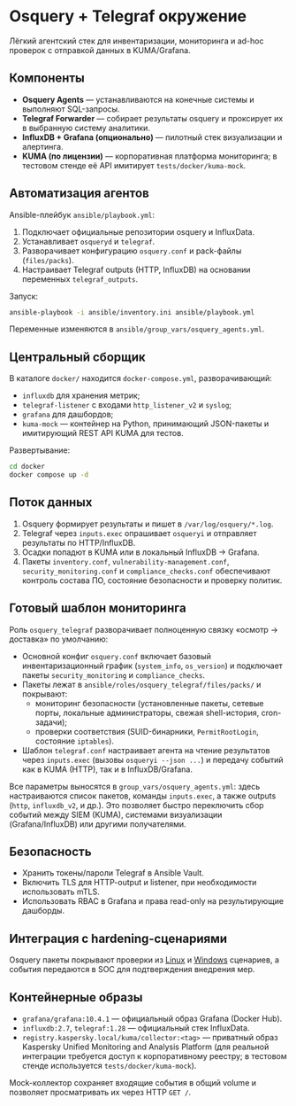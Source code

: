 # Osquery + Telegraf окружение

Лёгкий агентский стек для инвентаризации, мониторинга и ad-hoc проверок с отправкой данных в KUMA/Grafana.

## Компоненты
- **Osquery Agents** — устанавливаются на конечные системы и выполняют SQL-запросы.
- **Telegraf Forwarder** — собирает результаты osquery и проксирует их в выбранную систему аналитики.
- **InfluxDB + Grafana (опционально)** — пилотный стек визуализации и алертинга.
- **KUMA (по лицензии)** — корпоративная платформа мониторинга; в тестовом стенде её API имитирует `tests/docker/kuma-mock`.

## Автоматизация агентов
Ansible-плейбук `ansible/playbook.yml`:
1. Подключает официальные репозитории osquery и InfluxData.
2. Устанавливает `osqueryd` и `telegraf`.
3. Разворачивает конфигурацию `osquery.conf` и pack-файлы (`files/packs`).
4. Настраивает Telegraf outputs (HTTP, InfluxDB) на основании переменных `telegraf_outputs`.

Запуск:
```bash
ansible-playbook -i ansible/inventory.ini ansible/playbook.yml
```
Переменные изменяются в `ansible/group_vars/osquery_agents.yml`.

## Центральный сборщик
В каталоге `docker/` находится `docker-compose.yml`, разворачивающий:
- `influxdb` для хранения метрик;
- `telegraf-listener` с входами `http_listener_v2` и `syslog`;
- `grafana` для дашбордов;
- `kuma-mock` — контейнер на Python, принимающий JSON-пакеты и имитирующий REST API KUMA для тестов.

Развертывание:
```bash
cd docker
docker compose up -d
```

## Поток данных
1. Osquery формирует результаты и пишет в `/var/log/osquery/*.log`.
2. Telegraf через `inputs.exec` опрашивает `osqueryi` и отправляет результаты по HTTP/InfluxDB.
3. Осадки попадют в KUMA или в локальный InfluxDB -> Grafana.
4. Пакеты `inventory.conf`, `vulnerability-management.conf`, `security_monitoring.conf` и `compliance_checks.conf` обеспечивают контроль состава ПО, состояние безопасности и проверку политик.

## Готовый шаблон мониторинга

Роль `osquery_telegraf` разворачивает полноценную связку «осмотр → доставка» по умолчанию:

- Основной конфиг `osquery.conf` включает базовый инвентаризационный график (`system_info`, `os_version`) и подключает пакеты `security_monitoring` и `compliance_checks`.
- Пакеты лежат в `ansible/roles/osquery_telegraf/files/packs/` и покрывают:
  - мониторинг безопасности (установленные пакеты, сетевые порты, локальные администраторы, свежая shell-история, cron-задачи);
  - проверки соответствия (SUID-бинарники, `PermitRootLogin`, состояние `iptables`).
- Шаблон `telegraf.conf` настраивает агента на чтение результатов через `inputs.exec` (вызовы `osqueryi --json ...`) и передачу событий как в KUMA (HTTP), так и в InfluxDB/Grafana.

Все параметры выносятся в `group_vars/osquery_agents.yml`: здесь настраиваются список пакетов, команды `inputs.exec`, а также outputs (`http`, `influxdb_v2`, и др.). Это позволяет быстро переключить сбор событий между SIEM (KUMA), системами визуализации (Grafana/InfluxDB) или другими получателями.

## Безопасность
- Хранить токены/пароли Telegraf в Ansible Vault.
- Включить TLS для HTTP-output и listener, при необходимости использовать mTLS.
- Использовать RBAC в Grafana и права read-only на результирующие дашборды.

## Интеграция с hardening-сценариями
Osquery пакеты покрывают проверки из [Linux](../../hardening-scenarios/linux.md) и [Windows](../../hardening-scenarios/windows.md) сценариев, а события передаются в SOC для подтверждения внедрения мер.


## Контейнерные образы

- `grafana/grafana:10.4.1` — официальный образ Grafana (Docker Hub).
- `influxdb:2.7`, `telegraf:1.28` — официальный стек InfluxData.
- `registry.kaspersky.local/kuma/collector:<tag>` — приватный образ Kaspersky Unified Monitoring and Analysis Platform (для реальной интеграции требуется доступ к корпоративному реестру; в тестовом стенде используется `tests/docker/kuma-mock`).

Mock-коллектор сохраняет входящие события в общий volume и позволяет просматривать их через HTTP `GET /`.
